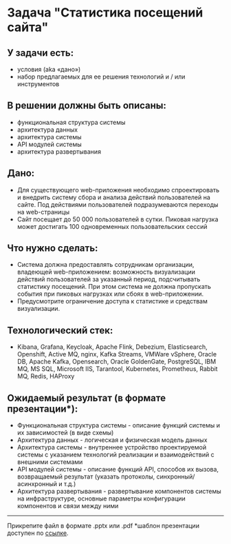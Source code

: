 # Задача "Статистика посещений сайта"
## У задачи есть:
- условия (aka «дано»)
- набор предлагаемых для ее решения технологий и / или инструментов

## В решении должны быть описаны:
- функциональная структура системы 
- архитектура данных
- архитектура системы
- API модулей системы
- архитектура развертывания

## Дано:
- Для существующего web-приложения необходимо спроектировать и внедрить систему сбора и анализа действий пользователей на сайте. Под действиями пользователей подразумеваются переходы на web-страницы
- Сайт посещает до 50 000 пользователей в сутки. Пиковая нагрузка может достигать 100 одновременных пользовательских сессий

## Что нужно сделать:
- Система должна предоставлять сотрудникам организации, владеющей web-приложением: возможность визуализации действий пользователей за указанный период, подсчитывать статистику посещений. При этом система не должна пропускать события при пиковых нагрузках или сбоях в web-приложении. 
- Предусмотрите ограничение доступа к статистике и средствам визуализации.

## Технологический стек:
- Kibana, Grafana, Keycloak, Apache Flink, Debezium, Elasticsearch, Openshift, Active MQ, nginx, Kafka Streams, VMWare vSphere, Oracle DB, Apache Kafka, Opensearch, Oracle GoldenGate, PostgreSQL, IBM MQ, MS SQL, Microsoft IIS, Tarantool, Kubernetes, Prometheus, Rabbit MQ, Redis, HAProxy

## Ожидаемый результат (в формате презентации*):
- Функциональная структура системы - описание функций системы и их зависимостей (в виде схемы)
- Архитектура данных - логическая и физическая модель данных
- Архитектура cистемы - внутреннее устройство проектируемой системы с указанием технологий реализации и взаимодействий с внешними системами
- API модулей системы - описание функций API, способов их вызова, возвращаемый результат (указать протоколы, синхронный/асинхронный и т.д.)
- Архитектура развертывания - развертывание компонентов системы на инфраструктуре, основные параметры конфигурации компонентов и связи между ними
 
-----
Прикрепите файл в формате .pptx или .pdf
*шаблон презентации доступен по [ссылке](https://disk.yandex.ru/i/FkJQwLCXnf9d2A?roistat_visit=148816211).
